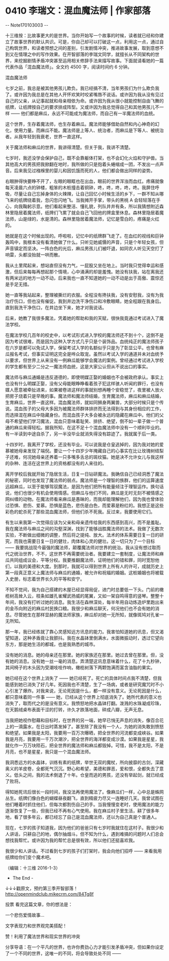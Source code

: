 # 0410 李瑞文：混血魔法师 | 作家部落

-- Note170103003 --

十三维按：比故事更大的是世界。当你开始写一个故事的时候，读者就已经和你建立了故事世界的默认共识。可是，你自己却可以打破这一点，利用这一点，通过自己构筑世界，和读者预想之间的差别，引发剧情冲突，推进故事发展，取到意想不到又在情理之中的写作效果。在开智部落的李瑞文同学，就擅长从不同架构的世界，来挖掘剧情矛盾冲突甚至运用相关修辞手法来描写故事。下面就请看她的一篇代表作品「混血魔法师」。全文约 4500 字，阅读时间约 6 分钟。

混血魔法师

七岁之前，我总是被其他男孩儿欺负。我已经搞不清，当年男孩们为什么欺负我了。或许因为我总是在其他人开怀欢笑时咬紧嘴唇不说话。或许因为我从没有见过自己的父亲，从记事起就和母亲相依为命。或许因为我从很小就能控制自由飞舞的纸牌，让纸牌按自己的要求排成阵型。又或许因为我总觉得自己和其他男孩儿不一样 —— 他们都是麻瓜，永远不可能成为魔法师，而自己有一半魔法师的血统。

这个世界，生存着魔法师，也生存着麻瓜。魔法师能够借助自然和内心神奇的幻化，使用力量。而麻瓜不能。魔法师是上等人、统治者，而麻瓜是下等人、被统治者。从我年轻到我衰老，世界一直这样。

关于魔法师和麻瓜的世界，我讲得清楚。但关于我，我讲不清楚。

七岁时，我还没学会保护自己，既不会靠躯体打架，也不会幻化火焰和守护兽。当其他高大的男孩把我掀翻在地时，我所做的只是抱着头蜷缩成一团，不发出一点声音。后来我见过襁褓里的婴儿和因饥饿而死的人，他们都会做出同样的姿势。

右眼肿得快要睁不开了，左眼的眼眶也在出血，眼前的世界浑浊而血红。疼痛就像每天凌晨六点的钟楼，粗笨的木桩撞击着铜钟，咚，咚，咚，咚，咚。我屏住呼吸，尽量让自己忘掉身体的火辣辣，让自己回忆小时候生活的乡下，一群不知从哪飞来的纸牌绕着我，忽闪忽闪地飞。当我摊开手掌，带头的黑桃 A 会轻轻落在手心，向我鞠躬示意。他们看起来整洁、懂礼貌，列队井井有条，所以我猜想附近森林里隐居着魔法师，纸牌们飞累了就会自己飞回他的牌盒里休息。森林里隐居着魔法师，山是绿的，水是清的。森林里隐居着魔法师，记忆是雪白的，疼痛是火红的。

她就是在这个时候出现的。呼啦啦，记忆中的纸牌群飞走了。在血红的视线和巨钟轰鸣中，我根本没有看清她做了什么。只听见她威慑的声音，只是个年轻女孩，但声音镇定而坚决。一阵白色的光后，麻瓜男孩儿们被吓退，如同农人听见天空打了响雷，头都没抬就一哄而散。

我从土里爬起来，想站直但没有力气，一屁股又坐在地上。当时我只觉得幸运和感激，但后来每每再想起那个情境，心中涌满的却是羞愧。她没有扶我，站在离我还有两米远的地方一动不动，后来我也一直不知道她的一动不动是出于高傲、震惊还是手足无措。

她一直等我站起来，整理被撕烂的衣服。全程没有搀扶我，没有安慰我，没有为我治疗伤口，但也没有催促。我到井边洗干净伤口和冷敷眼睛，她全程跟在我身后。直到我洗干净伤口，在井边坐下来，她才对我说话。

后来，她教了我很多魔法，凭着她的帮助和我的天赋，很快我竟通过考试进入了魔法学校。

在魔法学校几百年的校史中，以考试形式进入学校的魔法师还不到十个，这倒不是因为考试很难，而是因为这种入学方式几乎只是个装饰品。血统纯正的魔法师孩子在六岁是都可以免试入学，保留考试入学的名额似乎只是为了彰显公平。也曾有麻瓜报名考试，但事实证明这完全是哗众取宠。虽然以考试入学的通道并未对血统予以要求，但世界上从来没有一例麻瓜能够学会魔法的案例。曾经通过考试进入学校的学生都有至少二分之一魔法师血统，这是大家公认但从不说出口的事实。

魔法师与麻瓜通婚是违反道德的，即使明媒正娶的婚姻也不会被政府承认。事实上也没有什么明媒正娶，没有父母能眼睁睁看着孩子犯这样骇人听闻的罪行，也没有媒人愿意被牵扯进来，如果被卷进这样的事就别想再睡个安稳觉了，夜里被人放火把房子烧着只是早晚的事。魔法师和魔法师结婚，生育魔法师，麻瓜和麻瓜结婚，生育麻瓜，世界一直这样。混血魔法师，就如同狮身两翼兽，大部分时候只是个传说。混血孩子的父母大多因为被魔法师群体排挤而无法得到与其身份相应的工作，而选择混在麻瓜中隐藏身份。而混血孩子大多会被永远的隐藏在麻瓜中。他们的父母不希望他们学习魔法，混血只意味着耻笑、排挤、绝望，倒不如一辈子做一个普通的麻瓜来得轻松。据我所知，在这不足十个混血魔法师中没有一个顺利毕业的。有一半读到中途自杀了，另一半没毕业就消失得没有踪迹了。我就属于后一类。

十四岁时，我离开了学校，还没有毕业。可以说我是仓皇逃掉的，因为我对她的爱慕被她母亲发现了端倪。要让一个十四岁少年掩藏自己的心事实在比让玫瑰树结梨子还难，何况她母亲还养着一只多嘴多舌总的斑纹猫。她是决不允许女儿与我这样的杂种、连活在这世界上的资格都没有的人来往的。

离开学校后我就开始了隐居生活，日复一日钻研魔法。我确信自己已经洞悉了魔法的秘密，同时也发现了魔法师的弱点。魔法师是一个理智的族群，他们的运算速度远超麻瓜，以至于能够驾驭魔法，是因为他们把所有能量倾注于理智运作。换句话说，他们也很少有机会使用情感。但麻瓜与他们不同，麻瓜是无时无刻不被情感之网纠缠的动物。在魔法师看来麻瓜是愚昧的，而我却能理解他们，因为我也曾体验过恐惧、悲伤、爱慕。恐惧是蓝色，悲伤是白色，而爱慕是粉红的。我想正是这些彩色的蛇杀死了那些混血魔法师，但他们杀不死我。反过来，我要使用它们。

有生以来我第一次觉得应该为父亲和母亲遗传给我的东西感到高兴，而不是羞耻。我在魔法师与麻瓜之间的沟壑深渊，找到了能够战胜魔法师的法术。我做了无数次实验，不断做出细微的调整，然后将之提纯、放大。法术的体系需要日复一日的研究，而我也需要日复一日的健壮，肉体和心灵的健壮。这一切只为了一个目标 —— 我要挑战现今最强的魔法师，颠覆魔法师对世界的统治。我从没有想过取而代之统治世界，不不，这世界不再需要统治者。我要建立一套制度，让魔法师和麻瓜共同组成议会，平等分权。我要推翻魔法师，证明他们的错和罪，同时宽恕他们，以我的美德和大度。到那时，我就可以得到世界上所有人的许可，成就历史上第一段真正意义上魔法师与麻瓜的通婚，被允许和祝福的婚姻。这桩婚姻也将被载入史册，标志着世界长久的平等和安宁。

不知不觉间，我为自己搭建的木屋已经显得局促，进门时总要低一下头。门前的橄榄树高耸入云，枝条如雄孔雀耀武扬威的尾翼，又如一架自鸣得意的竖琴。整整十年间，我没有打听过她的消息。我生活在森林深处，每半年用自动炼造炉里跑出来的金币向附近的麻瓜村民换口粮。我很少和麻瓜聊天，何况他们也不会有她的消息。尽管她生在那样显赫的魔法师家族，麻瓜却对她一无所知，就像斑鸠对孔雀一无所知。

那一年，我已经练就了靠心灵感知远方讯息的能力。我害怕知道她的讯息，但又渴望知道，这种矛盾竟让我颤抖。我在水晶钵里倒满水，水面微振动时，透过它望向东方，那是她生活的都城，也是我熟悉的城市。

没有她的消息。她的母亲还在那里。她的家族还在那里。她过去曾在那里。但，没有她的消息。没有她一丝一毫的消息。弄清楚这讯息意味着什么，花了十九秒钟，其间椅子的木头因为受潮吱吱作响，橄榄树落下两颗饱满而富含油脂的果实。

她已经在这个世界上消失了 —— 她已经死了。死亡的具体时间点我不清楚，但我能感到她已消失了好几年。死因我也不清楚，生了一场病，或者是研究魔咒时不小心引发了爆炸。对我来说，无论死因是什么，都一样没有意义。无论死因是什么，都只意味着同一件事 —— 她，已经从这个世界上彻底消失了。她所代表的意义也消失了，取而代之的是没有意义。我愤怒地把水晶钵打翻。泼溅的水珠凝成珍珠，在天鹅绒桌布表面干涩的打转，许久才跌落地面，碎成八瓣，无声无息。

当我把她视作慰藉和目标时，在世界的另一端，她早已悄无声息的消失，像百合花上的一滴露水，在日出时蒸发掉了。甚至除了我没有一个人，为她的消失敢到愤怒和绝望。如果我是太阳，我要用一百万次曝晒，把全世界的河流都变成峡谷。如果我是月亮，我要用一千万次潮汐，把全世界的海洋都变成沙漠。如果我是星星，我就化作一万万块陨石，把全世界的魔法师和麻瓜都毁掉。可惜，我不是太阳，不是月亮，也不是星星，我只是一个混血魔法师。

我洞悉远方的水晶钵，训练有素的纸牌，举世无双的魔杖，所向披靡的古剑，深藏奥义的羊皮卷，全都死气沉沉。野心和希望，美德和罪恶，爱和恨，全都失去了意义。低头之间，我的法术倒退了十年。仓皇而逃的男孩，还没有举起剑，就已经成了败将。

得知她死讯后很长一段时间，我没法再使用魔法了。像麻瓜们一样，心中总是蛛网丛生。纸牌们像白色的蝴蝶昼夜翻飞，直到精疲力尽又一连睡好几天。我曾试图在他们睡着时抓住他们，但每次都割伤自己的手。当我慢慢变老时，使用魔法的能力逐渐恢复了一些，但我已经不再有心气使用。我在麻瓜村子里生活，耕了很多年地，看了很多年云，都已经忘了自己是混血魔法师，还以为自己真是个普通人。

现在，七岁的孩子知道我，因为他们的爸爸只有七岁时我就住在这村子。我很少和人讲话，只耕自己的地，偶尔抽烟斗。但不知为什么，遇到难搞的问题时人们总会想找我帮忙。或许因为我的帮忙总是很有效，所以他们还挺喜欢我。

我很少和人讲话。不过看到七岁的孩子们打架时，我会向他们招呼 —— 来看我用纸牌给你们变个魔术吧。

（编辑：十三维 2016-1-3）

- The End -

↓↓↓戳原文，预约第三季开智部落！ http://openmindclub.mikecrm.com/84Tg8f

投票 看完这篇文章，你的想法是：

一个悲伤爱情故事…

文字表现力和世界观完美搭配！

赞！利用了魔法世界和现实世界的冲突

分享导语：在一个平凡的世界，也许你费劲心力才能引发矛盾冲突，但如果你设定了一个不同的世界，这唯一的不同，将会导致处处不同 ——

